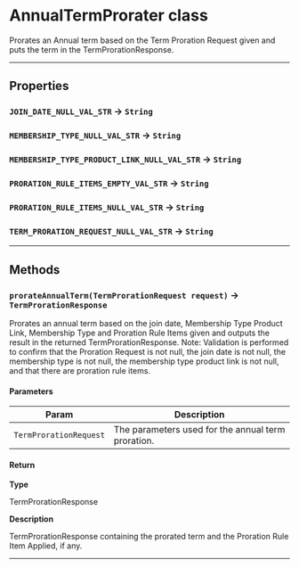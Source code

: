 # AnnualTermProrater class

Prorates an Annual term based on the Term Proration Request given and puts the term 		in the TermProrationResponse.

---
## Properties

### `JOIN_DATE_NULL_VAL_STR` → `String`

### `MEMBERSHIP_TYPE_NULL_VAL_STR` → `String`

### `MEMBERSHIP_TYPE_PRODUCT_LINK_NULL_VAL_STR` → `String`

### `PRORATION_RULE_ITEMS_EMPTY_VAL_STR` → `String`

### `PRORATION_RULE_ITEMS_NULL_VAL_STR` → `String`

### `TERM_PRORATION_REQUEST_NULL_VAL_STR` → `String`

---
## Methods
### `prorateAnnualTerm(TermProrationRequest request)` → `TermProrationResponse`

Prorates an annual term based on the join date, Membership Type Product Link, 		Membership Type and Proration Rule Items given and outputs the result in the returned 		TermProrationResponse. 		Note: Validation is performed to confirm that the Proration Request is not null, 		the join date is not null, the membership type is not null, the membership type 		product link is not null, and that there are proration rule items.

#### Parameters
|Param|Description|
|-----|-----------|
|`TermProrationRequest` |  The parameters used for the annual term proration. |

#### Return

**Type**

TermProrationResponse

**Description**

TermProrationResponse containing the prorated term and the Proration Rule Item Applied, if any.

---
